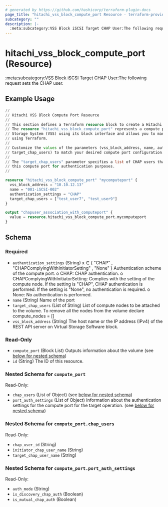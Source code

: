```yaml
---
# generated by https://github.com/hashicorp/terraform-plugin-docs
page_title: "hitachi_vss_block_compute_port Resource - terraform-provider-hitachi"
subcategory: ""
description: |-
  :meta:subcategory:VSS Block iSCSI Target CHAP User:The following request sets the CHAP user.
---
```


# hitachi_vss_block_compute_port (Resource)

:meta:subcategory:VSS Block iSCSI Target CHAP User:The following request sets the CHAP user.

## Example Usage

```terraform
//
// Hitachi VSS Block Compute Port Resource
//
// This section defines a Terraform resource block to create a Hitachi VSS block compute port.
// The resource "hitachi_vss_block_compute_port" represents a compute port on a Hitachi Virtual
// Storage System (VSS) using its block interface and allows you to manage its configuration
// using Terraform.
//
// Customize the values of the parameters (vss_block_address, name, authentication_settings,
// target_chap_users) to match your desired compute port configuration.
//
// The "target_chap_users" parameter specifies a list of CHAP users that are associated with
// this compute port for authentication purposes.
//

resource "hitachi_vss_block_compute_port" "mycomputeport" {
  vss_block_address = "10.10.12.13"
  name = "001-iSCSI-002"
  authentication_settings = "CHAP"
  target_chap_users = ["test_user7", "test_user9"]
}

output "chapuser_association_with_computeport" {
  value = resource.hitachi_vss_block_compute_port.mycomputeport
}
```

<!-- schema generated by tfplugindocs -->
## Schema

### Required

- `authentication_settings` (String) x ∈ { "CHAP" , "CHAPComplyingWithInitiatorSetting" , "None" }
		Authentication scheme of the compute port.
		o CHAP: CHAP authentication.
		o CHAPComplyingWithInitiatorSetting: Complies with the setting of the compute node. If the setting is "CHAP", CHAP authentication is performed. If the setting is "None", no authentication is required.
		o None: No authentication is performed.
- `name` (String) Name of the port
- `target_chap_users` (List of String) List of compute nodes to be attached to the volume. To remove all the nodes from the volume declare compute_nodes = []
- `vss_block_address` (String) The host name or the IP address (IPv4) of the REST API server on Virtual Storage Software block.

### Read-Only

- `compute_port` (Block List) Outputs information about the volume (see [below for nested schema](#nestedblock--compute_port))
- `id` (String) The ID of this resource.

<a id="nestedblock--compute_port"></a>
### Nested Schema for `compute_port`

Read-Only:

- `chap_users` (List of Object) (see [below for nested schema](#nestedatt--compute_port--chap_users))
- `port_auth_settings` (List of Object) Information about the authentication settings for the compute port for the target operation. (see [below for nested schema](#nestedatt--compute_port--port_auth_settings))

<a id="nestedatt--compute_port--chap_users"></a>
### Nested Schema for `compute_port.chap_users`

Read-Only:

- `chap_user_id` (String)
- `initiator_chap_user_name` (String)
- `target_chap_user_name` (String)


<a id="nestedatt--compute_port--port_auth_settings"></a>
### Nested Schema for `compute_port.port_auth_settings`

Read-Only:

- `auth_mode` (String)
- `is_discovery_chap_auth` (Boolean)
- `is_mutual_chap_auth` (Boolean)
